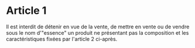 # Article 1

Il est interdit de détenir en vue de la vente, de mettre en vente ou de vendre sous le nom d'"essence" un produit ne présentant pas la composition et les caractéristiques fixées par l'article 2 ci-après.
